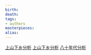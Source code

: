 ```yaml
---
birth:
death:
tags:
- authors
masterpieces:
alias:
---
```



[上山下乡分析](https://www.zhihu.com/question/38085361/answer/76601257) 
[上山下乡分析](https://www.zhihu.com/question/35187722/answer/134614889) 
[八十年代分析](https://www.zhihu.com/question/20599010/answer/137926433?utm_id=0) 
